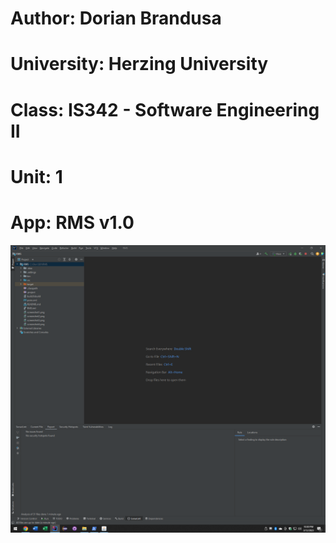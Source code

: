 # Author: Dorian Brandusa
# University: Herzing University
# Class: IS342 - Software Engineering II
# Unit: 1

# App: RMS v1.0

![alt text](https://github.com/mrdorian-edu/herzing-se2/blob/main/Unit1/RMS/screenshot1.png?raw=true)